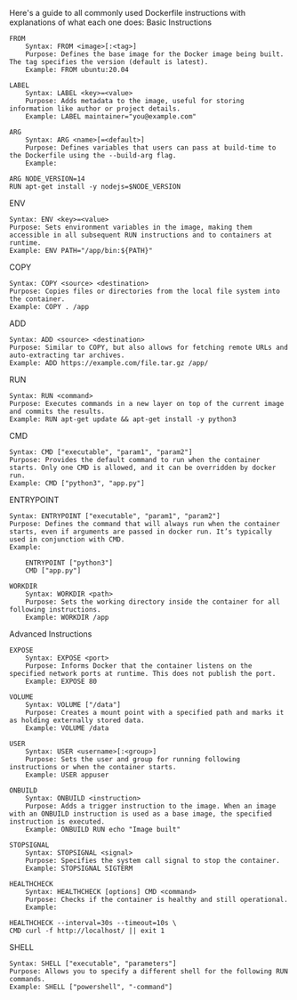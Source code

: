 Here's a guide to all commonly used Dockerfile instructions with explanations of what each one does:
Basic Instructions

    FROM
        Syntax: FROM <image>[:<tag>]
        Purpose: Defines the base image for the Docker image being built. The tag specifies the version (default is latest).
        Example: FROM ubuntu:20.04

    LABEL
        Syntax: LABEL <key>=<value>
        Purpose: Adds metadata to the image, useful for storing information like author or project details.
        Example: LABEL maintainer="you@example.com"

    ARG
        Syntax: ARG <name>[=<default>]
        Purpose: Defines variables that users can pass at build-time to the Dockerfile using the --build-arg flag.
        Example:

    ARG NODE_VERSION=14
    RUN apt-get install -y nodejs=$NODE_VERSION

ENV

    Syntax: ENV <key>=<value>
    Purpose: Sets environment variables in the image, making them accessible in all subsequent RUN instructions and to containers at runtime.
    Example: ENV PATH="/app/bin:${PATH}"

COPY

    Syntax: COPY <source> <destination>
    Purpose: Copies files or directories from the local file system into the container.
    Example: COPY . /app

ADD

    Syntax: ADD <source> <destination>
    Purpose: Similar to COPY, but also allows for fetching remote URLs and auto-extracting tar archives.
    Example: ADD https://example.com/file.tar.gz /app/

RUN

    Syntax: RUN <command>
    Purpose: Executes commands in a new layer on top of the current image and commits the results.
    Example: RUN apt-get update && apt-get install -y python3

CMD

    Syntax: CMD ["executable", "param1", "param2"]
    Purpose: Provides the default command to run when the container starts. Only one CMD is allowed, and it can be overridden by docker run.
    Example: CMD ["python3", "app.py"]

ENTRYPOINT

    Syntax: ENTRYPOINT ["executable", "param1", "param2"]
    Purpose: Defines the command that will always run when the container starts, even if arguments are passed in docker run. It’s typically used in conjunction with CMD.
    Example:

        ENTRYPOINT ["python3"]
        CMD ["app.py"]

    WORKDIR
        Syntax: WORKDIR <path>
        Purpose: Sets the working directory inside the container for all following instructions.
        Example: WORKDIR /app

Advanced Instructions

    EXPOSE
        Syntax: EXPOSE <port>
        Purpose: Informs Docker that the container listens on the specified network ports at runtime. This does not publish the port.
        Example: EXPOSE 80

    VOLUME
        Syntax: VOLUME ["/data"]
        Purpose: Creates a mount point with a specified path and marks it as holding externally stored data.
        Example: VOLUME /data

    USER
        Syntax: USER <username>[:<group>]
        Purpose: Sets the user and group for running following instructions or when the container starts.
        Example: USER appuser

    ONBUILD
        Syntax: ONBUILD <instruction>
        Purpose: Adds a trigger instruction to the image. When an image with an ONBUILD instruction is used as a base image, the specified instruction is executed.
        Example: ONBUILD RUN echo "Image built"

    STOPSIGNAL
        Syntax: STOPSIGNAL <signal>
        Purpose: Specifies the system call signal to stop the container.
        Example: STOPSIGNAL SIGTERM

    HEALTHCHECK
        Syntax: HEALTHCHECK [options] CMD <command>
        Purpose: Checks if the container is healthy and still operational.
        Example:

    HEALTHCHECK --interval=30s --timeout=10s \
    CMD curl -f http://localhost/ || exit 1

SHELL

    Syntax: SHELL ["executable", "parameters"]
    Purpose: Allows you to specify a different shell for the following RUN commands.
    Example: SHELL ["powershell", "-command"]